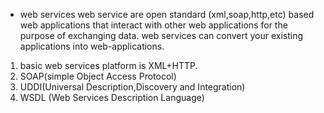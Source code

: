 - web services
    web service are open standard (xml,soap,http,etc) based web applications that interact with other web applications for the purpose of exchanging data. web services can convert your existing applications into web-applications.

1. basic web services platform is XML+HTTP.
2. SOAP(simple Object Access Protocol)
3. UDDI(Universal Description,Discovery and Integration)
4. WSDL (Web Services Description Language) 